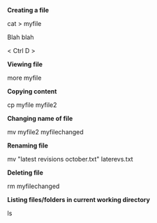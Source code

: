 __Creating a file__

cat > myfile

Blah blah

< Ctrl D >


__Viewing file__

more myfile


__Copying content__

cp myfile myfile2


__Changing name of file__

mv myfile2 myfilechanged


__Renaming file__

mv "latest revisions october.txt" laterevs.txt


__Deleting file__

rm myfilechanged


__Listing files/folders in current working directory__

ls
